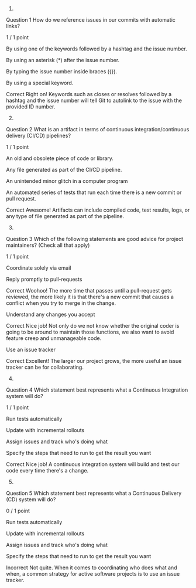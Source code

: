 1.
Question 1
How do we reference issues in our commits with automatic links?

1 / 1 point

By using one of the keywords followed by a hashtag and the issue number.


By using an asterisk (*) after the issue number.


By typing the issue number inside braces ({}).


By using a special keyword.

Correct
Right on! Keywords such as closes or resolves followed by a hashtag and the issue number will tell Git to autolink to the issue with the provided ID number.

2.
Question 2
What is an artifact in terms of continuous integration/continuous delivery (CI/CD) pipelines?

1 / 1 point

An old and obsolete piece of code or library.


Any file generated as part of the CI/CD pipeline.


An unintended minor glitch in a computer program


An automated series of tests that run each time there is a new commit or pull request.

Correct
Awesome! Artifacts can include compiled code, test results, logs, or any type of file generated as part of the pipeline.

3.
Question 3
Which of the following statements are good advice for project maintainers? (Check all that apply)

1 / 1 point

Coordinate solely via email


Reply promptly to pull-requests

Correct
Woohoo!  The more time that passes until a pull-request gets reviewed, the more likely it is that there's a new commit that causes a conflict when you try to merge in the change.


Understand any changes you accept

Correct
Nice job! Not only do we not know whether the original coder is going to be around to maintain those functions, we also want to avoid feature creep and unmanageable code.


Use an issue tracker 

Correct
Excellent! The larger our project grows, the more useful an issue tracker can be for collaborating.

4.
Question 4
Which statement best represents what a Continuous Integration system will do?

1 / 1 point

Run tests automatically


Update with incremental rollouts


Assign issues and track who's doing what


Specify the steps that need to run to get the result you want

Correct
Nice job! A continuous integration system will build and test our code every time there's a change. 

5.
Question 5
Which statement best represents what a Continuous Delivery (CD) system will do?

0 / 1 point

Run tests automatically


Update with incremental rollouts


Assign issues and track who's doing what


Specify the steps that need to run to get the result you want

Incorrect
Not quite. When it comes to coordinating who does what and when, a common strategy for active software projects is to use an issue tracker.